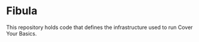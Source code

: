 # Fibula

This repository holds code that defines the infrastructure used to run Cover
Your Basics.
